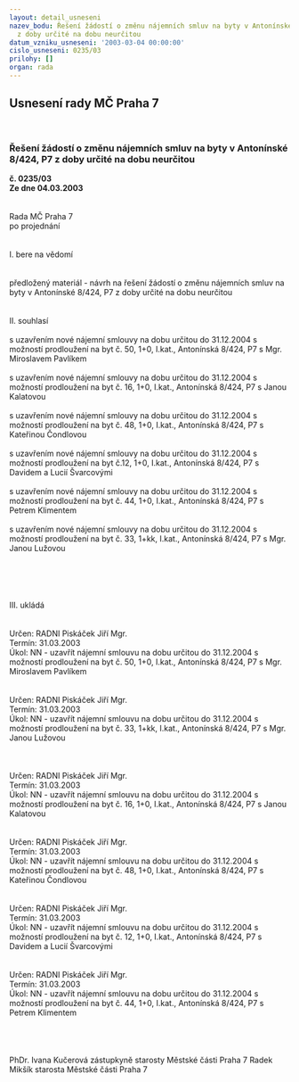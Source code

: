 ```yaml
---
layout: detail_usneseni
nazev_bodu: Řešení žádostí o změnu nájemních smluv na byty v Antonínské 8/424, P7
  z doby určité na dobu neurčitou
datum_vzniku_usneseni: '2003-03-04 00:00:00'
cislo_usneseni: 0235/03
prilohy: []
organ: rada
---
```

<div id="ucUsn_pList" class="usn">
	<span><h2>Usnesení rady MČ Praha 7 </h2>
<br></span><div class="standBody">
<span><h3>Řešení žádostí o změnu nájemních smluv na byty v Antonínské 8/424, P7 z doby určité na dobu neurčitou</h3></span><div class="center">
		<strong>č. 0235/03</strong><br>
	</div>
<div class="center">
		<strong>Ze dne 04.03.2003</strong><br><br>
	</div>
<br>Rada MČ Praha 7<br>po projednání<br><br><br>I.	bere na vědomí<br><br> <br>předložený materiál - návrh na řešení žádostí o změnu nájemních smluv na byty v Antonínské 8/424, P7 z doby určité na dobu neurčitou<br><br><br>II.	souhlasí <br><br>s uzavřením nové nájemní smlouvy na dobu určitou do 31.12.2004 s možností prodloužení na byt č. 50, 1+0, I.kat., Antonínská 8/424, P7 s Mgr. Miroslavem Pavlíkem<br><br>s uzavřením nové nájemní smlouvy na dobu určitou do 31.12.2004 s možností prodloužení na byt č. 16, 1+0, I.kat., Antonínská 8/424, P7 s Janou Kalatovou<br><br>s uzavřením nové nájemní smlouvy na dobu určitou do 31.12.2004 s možností prodloužení na byt č. 48, 1+0, I.kat., Antonínská 8/424, P7 s Kateřinou Čondlovou<br><br>s uzavřením nové nájemní smlouvy na dobu určitou do 31.12.2004 s možností prodloužení na byt č.12, 1+0, I.kat., Antonínská 8/424, P7 s Davidem a Lucií Švarcovými<br><br>s uzavřením nové nájemní smlouvy na dobu určitou do 31.12.2004 s možností prodloužení na byt č. 44, 1+0, I.kat., Antonínská 8/424, P7 s Petrem Klimentem<br><br>s uzavřením nové nájemní smlouvy na dobu určitou do 31.12.2004 s možností prodloužení na byt č. 33, 1+kk, I.kat., Antonínská 8/424, P7 s Mgr. Janou Lužovou<br><br><br><br><br><br>III.  ukládá <br><br> <br>Určen:	RADNI Piskáček Jiří Mgr.<br>Termín: 31.03.2003<br>Úkol:	NN - uzavřít nájemní smlouvu na dobu určitou do 31.12.2004 s možností prodloužení na byt č. 50, 1+0, I.kat., Antonínská 8/424, P7 s Mgr. Miroslavem Pavlíkem<br> <br> <br>Určen:	RADNI Piskáček Jiří Mgr.<br>Termín: 31.03.2003<br>Úkol:	NN - uzavřít nájemní smlouvu na dobu určitou do 31.12.2004 s možností prodloužení na byt č. 33, 1+kk, I.kat., Antonínská 8/424, P7 s Mgr. Janou Lužovou<br> <br> <br> <br>Určen:	RADNI Piskáček Jiří Mgr.<br>Termín: 31.03.2003<br>Úkol:	NN - uzavřít nájemní smlouvu na dobu určitou do 31.12.2004 s možností prodloužení na byt č. 16, 1+0, I.kat., Antonínská 8/424, P7 s Janou Kalatovou<br> <br> <br>Určen:	RADNI Piskáček Jiří Mgr.<br>Termín: 31.03.2003<br>Úkol:	NN - uzavřít nájemní smlouvu na dobu určitou do 31.12.2004 s možností prodloužení na byt č. 48, 1+0, I.kat., Antonínská 8/424, P7 s Kateřinou Čondlovou<br> <br> <br>Určen:	RADNI Piskáček Jiří Mgr.<br>Termín: 31.03.2003<br>Úkol:	NN - uzavřít nájemní smlouvu na dobu určitou do 31.12.2004 s možností prodloužení na byt č. 12, 1+0, I.kat., Antonínská 8/424, P7 s Davidem a Lucií Švarcovými<br> <br> <br>Určen:	RADNI Piskáček Jiří Mgr.<br>Termín: 31.03.2003<br>Úkol:	NN - uzavřít nájemní smlouvu na dobu určitou do 31.12.2004 s možností prodloužení na byt č. 44, 1+0, I.kat., Antonínská 8/424, P7 s Petrem Klimentem <br> <br> <br> <br>	<br>PhDr. Ivana Kučerová zástupkyně starosty Městské části Praha 7	 Radek Mikšík starosta Městské části Praha 7<br>	<br><br>
</div>
</div>